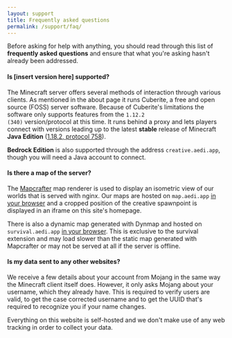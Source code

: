 ```yaml
---
layout: support
title: Frequently asked questions
permalink: /support/faq/
---
```

Before asking for help with anything, you should read through this list of <b>frequently asked questions</b> and ensure that what you're asking hasn't already been addressed.

#### Is [insert version here] supported?
The Minecraft server offers several methods of interaction through various clients.  As mentioned in the about page it runs Cuberite, a free and open source (FOSS) server software.  Because of Cuberite's limitations the software only supports features from the <code>1.12.2 (340)</code> version/protocol at this time.  It runs behind a proxy and lets players connect with versions leading up to the latest <b>stable</b> release of Minecraft <b>Java Edition</b> (<a href="https://wiki.vg/Protocol_version_numbers" target="_blank">1.18.2, protocol 758</a>).

<b>Bedrock Edition</b> is also supported through the address <code>creative.aedi.app</code>, though you will need a Java account to connect.

#### Is there a map of the server?
<!-- Mapcrafter explanation -->
<p>The <a href="https://mapcrafter.org/" target="_blank">Mapcrafter</a> map renderer is used to display an isometric view of our worlds that is served with nginx.  Our maps are hosted on <code>map.aedi.app</code> <a href="https://map.aedi.app/" target="_blank">in your browser</a> and a cropped position of the creative spawnpoint is displayed in an iframe on this site's homepage.</p>
<!-- Dynmap explanation -->
<p>There is also a dynamic map generated with Dynmap and hosted on <code>survival.aedi.app</code> <a href="https://survival.aedi.app/" target="_blank">in your browser</a>.  This is exclusive to the survival extension and may load slower than the static map generated with Mapcrafter or may not be served at all if the server is offline.

#### Is my data sent to any other websites?
We receive a few details about your account from Mojang in the same way the Minecraft client itself does.  However, it only asks Mojang about your username, which they already have. This is required to verify users are valid, to get the case corrected username and to get the UUID that's required to recognize you if your name changes.

Everything on this website is self-hosted and we don't make use of any web tracking in order to collect your data.
